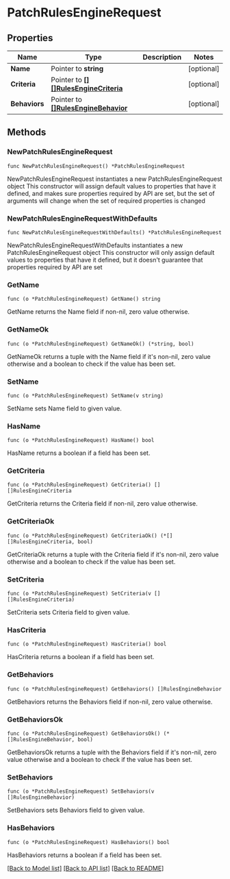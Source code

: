 # PatchRulesEngineRequest

## Properties

Name | Type | Description | Notes
------------ | ------------- | ------------- | -------------
**Name** | Pointer to **string** |  | [optional] 
**Criteria** | Pointer to [**[][]RulesEngineCriteria**]([]RulesEngineCriteria.md) |  | [optional] 
**Behaviors** | Pointer to [**[]RulesEngineBehavior**](RulesEngineBehavior.md) |  | [optional] 

## Methods

### NewPatchRulesEngineRequest

`func NewPatchRulesEngineRequest() *PatchRulesEngineRequest`

NewPatchRulesEngineRequest instantiates a new PatchRulesEngineRequest object
This constructor will assign default values to properties that have it defined,
and makes sure properties required by API are set, but the set of arguments
will change when the set of required properties is changed

### NewPatchRulesEngineRequestWithDefaults

`func NewPatchRulesEngineRequestWithDefaults() *PatchRulesEngineRequest`

NewPatchRulesEngineRequestWithDefaults instantiates a new PatchRulesEngineRequest object
This constructor will only assign default values to properties that have it defined,
but it doesn't guarantee that properties required by API are set

### GetName

`func (o *PatchRulesEngineRequest) GetName() string`

GetName returns the Name field if non-nil, zero value otherwise.

### GetNameOk

`func (o *PatchRulesEngineRequest) GetNameOk() (*string, bool)`

GetNameOk returns a tuple with the Name field if it's non-nil, zero value otherwise
and a boolean to check if the value has been set.

### SetName

`func (o *PatchRulesEngineRequest) SetName(v string)`

SetName sets Name field to given value.

### HasName

`func (o *PatchRulesEngineRequest) HasName() bool`

HasName returns a boolean if a field has been set.

### GetCriteria

`func (o *PatchRulesEngineRequest) GetCriteria() [][]RulesEngineCriteria`

GetCriteria returns the Criteria field if non-nil, zero value otherwise.

### GetCriteriaOk

`func (o *PatchRulesEngineRequest) GetCriteriaOk() (*[][]RulesEngineCriteria, bool)`

GetCriteriaOk returns a tuple with the Criteria field if it's non-nil, zero value otherwise
and a boolean to check if the value has been set.

### SetCriteria

`func (o *PatchRulesEngineRequest) SetCriteria(v [][]RulesEngineCriteria)`

SetCriteria sets Criteria field to given value.

### HasCriteria

`func (o *PatchRulesEngineRequest) HasCriteria() bool`

HasCriteria returns a boolean if a field has been set.

### GetBehaviors

`func (o *PatchRulesEngineRequest) GetBehaviors() []RulesEngineBehavior`

GetBehaviors returns the Behaviors field if non-nil, zero value otherwise.

### GetBehaviorsOk

`func (o *PatchRulesEngineRequest) GetBehaviorsOk() (*[]RulesEngineBehavior, bool)`

GetBehaviorsOk returns a tuple with the Behaviors field if it's non-nil, zero value otherwise
and a boolean to check if the value has been set.

### SetBehaviors

`func (o *PatchRulesEngineRequest) SetBehaviors(v []RulesEngineBehavior)`

SetBehaviors sets Behaviors field to given value.

### HasBehaviors

`func (o *PatchRulesEngineRequest) HasBehaviors() bool`

HasBehaviors returns a boolean if a field has been set.


[[Back to Model list]](../README.md#documentation-for-models) [[Back to API list]](../README.md#documentation-for-api-endpoints) [[Back to README]](../README.md)


